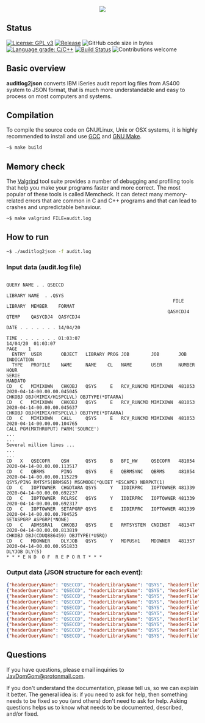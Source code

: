 <p align="center"><img src="https://github.com/JavierDominguezGomez/AS400_auditlog2json/blob/main/img/AS400_auditlog2json_logo.png"></p>

## Status

[![License: GPL v3](https://img.shields.io/badge/License-GPLv3-brightgreen.svg)](https://www.gnu.org/licenses/gpl-3.0)
[![Release](https://img.shields.io/badge/release-v1.0.0-brightgreen)](https://github.com/JavierDominguezGomez/AS400_auditlog2json/releases/latest)
![GitHub code size in bytes](https://img.shields.io/github/languages/code-size/JavierDominguezGomez/AS400_auditlog2json)
[![Language grade: C/C++](https://img.shields.io/lgtm/grade/cpp/g/JavierDominguezGomez/AS400_auditlog2json.svg?logo=lgtm&logoWidth=18)](https://lgtm.com/projects/g/JavierDominguezGomez/AS400_auditlog2json/context:cpp)
[![Build Status](https://travis-ci.com/JavierDominguezGomez/AS400_auditlog2json.svg?branch=main)](https://travis-ci.com/github/JavierDominguezGomez/AS400_auditlog2json)
![Contributions welcome](https://img.shields.io/badge/contributions-welcome-yellow.svg)

## Basic overview

**auditlog2json** converts IBM iSeries audit report log files from AS400 system to JSON format, that is much more understandable and easy to process on most computers and systems.

## Compilation

To compile the source code on GNU/Linux, Unix or OSX systems, it is highly recommended to install and use [GCC](https://gcc.gnu.org/install/) and [GNU Make](https://www.gnu.org/software/make/).

```bash
~$ make build
```

## Memory check

The [Valgrind](https://valgrind.org/docs/manual/quick-start.html) tool suite provides a number of debugging and profiling tools that help you make your programs faster and more correct. The most popular of these tools is called Memcheck. It can detect many memory-related errors that are common in C and C++ programs and that can lead to crashes and unpredictable behaviour.

```bash
~$ make valgrind FILE=audit.log
```

## How to run

```bash
~$ ./auditlog2json -f audit.log
```

### Input data (audit.log file)

```
                                                                           QUERY NAME . . QSECCD
                                                                           LIBRARY NAME  . .QSYS
                                                             FILE      LIBRARY  MEMBER    FORMAT
                                                           QASYCDJ4  QTEMP    QASYCDJ4  QASYCDJ4
                                                                     DATE . . . . . . . 14/04/20
                                                                     TIME . . . . . . . 01:03:07
14/04/20  01:03:07                                                                     PAGE    1
  ENTRY  USER       OBJECT   LIBRARY PROG JOB        JOB       JOB    INDICATION
  TYPE   PROFILE    NAME     NAME    CL   NAME       USER      NUMBER HOUR
SERIE
MANDATO
CD   C   MIMIXOWN   CHKOBJ   QSYS     E   RCV_RUNCMD MIMIXOWN  481053 2020-04-14-00.00.00.045045
CHKOBJ OBJ(MIMIX/H1SPCLVL) OBJTYPE(*DTAARA)
CD   C   MIMIXOWN   CHKOBJ   QSYS     E   RCV_RUNCMD MIMIXOWN  481053 2020-04-14-00.00.00.045637
CHKOBJ OBJ(MIMIX/HTSPCLVL) OBJTYPE(*DTAARA)
CD   C   MIMIXOWN   CALL     QSYS     E   RCV_RUNCMD MIMIXOWN  481053 2020-04-14-00.00.00.104765
CALL PGM(MXTHRUPUT) PARM('SOURCE')
...
...
Several million lines ...
...
...
CD   X   QSECOFR    QSH      QSYS     B   BFI_HW     QSECOFR   481054 2020-04-14-00.00.00.113517
CD   C   QBRMS      PING     QSYS     E   QBRMSYNC   QBRMS     481054 2020-04-14-00.00.00.115229
QSYS/PING RMTSYS(BRMSG5) MSGMODE(*QUIET *ESCAPE) NBRPKT(1)
CD   C   IOPTOWNER  CHGDTARA QSYS     Y   IDDIRPRC   IOPTOWNER 481339 2020-04-14-00.00.00.692237
CD   C   IOPTOWNER  RCLRSC   QSYS     Y   IDDIRPRC   IOPTOWNER 481339 2020-04-14-00.00.00.692317
CD   C   IOPTOWNER  SETAPGRP QSYS     E   IDDIRPRC   IOPTOWNER 481339 2020-04-14-00.00.00.704525
SETASPGRP ASPGRP(*NONE)
CD   C   ADMSSRA1   CHKOBJ   QSYS     E   RMTSYSTEM  CNDINST   481347 2020-04-14-00.00.00.813819
CHKOBJ OBJ(CDUQ886459) OBJTYPE(*USRQ)
CD   C   MDOWNER    DLYJOB   QSYS     Y   MDPUSH1    MDOWNER   481357 2020-04-14-00.00.00.951833
DLYJOB DLY(5)
* * * E N D  O F  R E P O R T * * *
```

### Output data (JSON structure for each event):

```json
{"headerQueryName": "QSECCD", "headerLibraryName": "QSYS", "headerFile": "QASYCDJ4", "headerLibrary": "QTEMP", "headerMember": "QASYCDJ4", "headerFormat": "QASYCDJ4", "headerDate": "14/04/20", "headerTime": "01:03:07", "typeInput": "CD", "mode": "C", "userProfile": "MIMIXOWN", "objectName": "CHKOBJ", "libraryName": "QSYS", "progCL": "E", "jobName": "RCV_RUNCMD", "jobUser": "MIMIXOWN", "jobNumber": "481053", "dateTime": "2020-04-14-00.00.00.045045", "commandLine": " CHKOBJ OBJ(MIMIX/H1SPCLVL) OBJTYPE(*DTAARA)", "fileName": "audit.log", "serverName": "jdghost"}
{"headerQueryName": "QSECCD", "headerLibraryName": "QSYS", "headerFile": "QASYCDJ4", "headerLibrary": "QTEMP", "headerMember": "QASYCDJ4", "headerFormat": "QASYCDJ4", "headerDate": "14/04/20", "headerTime": "01:03:07", "typeInput": "CD", "mode": "C", "userProfile": "MIMIXOWN", "objectName": "CHKOBJ", "libraryName": "QSYS", "progCL": "E", "jobName": "RCV_RUNCMD", "jobUser": "MIMIXOWN", "jobNumber": "481053", "dateTime": "2020-04-14-00.00.00.045637", "commandLine": " CHKOBJ OBJ(MIMIX/HTSPCLVL) OBJTYPE(*DTAARA)", "fileName": "audit.log", "serverName": "jdghost"}
{"headerQueryName": "QSECCD", "headerLibraryName": "QSYS", "headerFile": "QASYCDJ4", "headerLibrary": "QTEMP", "headerMember": "QASYCDJ4", "headerFormat": "QASYCDJ4", "headerDate": "14/04/20", "headerTime": "01:03:07", "typeInput": "CD", "mode": "C", "userProfile": "MIMIXOWN", "objectName": "CALL", "libraryName": "QSYS", "progCL": "E", "jobName": "RCV_RUNCMD", "jobUser": "MIMIXOWN", "jobNumber": "481053", "dateTime": "2020-04-14-00.00.00.104765", "commandLine": " CALL PGM(MXTHRUPUT) PARM('SOURCE')", "fileName": "audit.log", "serverName": "jdghost"}
{"headerQueryName": "QSECCD", "headerLibraryName": "QSYS", "headerFile": "QASYCDJ4", "headerLibrary": "QTEMP", "headerMember": "QASYCDJ4", "headerFormat": "QASYCDJ4", "headerDate": "14/04/20", "headerTime": "01:03:07", "typeInput": "CD", "mode": "X", "userProfile": "QSECOFR", "objectName": "QSH", "libraryName": "QSYS", "progCL": "B", "jobName": "BFI_HW", "jobUser": "QSECOFR", "jobNumber": "481054", "dateTime": "2020-04-14-00.00.00.113517", "commandLine": "", "fileName": "audit.log", "serverName": "jdghost"}
{"headerQueryName": "QSECCD", "headerLibraryName": "QSYS", "headerFile": "QASYCDJ4", "headerLibrary": "QTEMP", "headerMember": "QASYCDJ4", "headerFormat": "QASYCDJ4", "headerDate": "14/04/20", "headerTime": "01:03:07", "typeInput": "CD", "mode": "C", "userProfile": "QBRMS", "objectName": "PING", "libraryName": "QSYS", "progCL": "E", "jobName": "QBRMSYNC", "jobUser": "QBRMS", "jobNumber": "481054", "dateTime": "2020-04-14-00.00.00.115229", "commandLine": " QSYS/PING RMTSYS(BRMSG5) MSGMODE(*QUIET *ESCAPE) NBRPKT(1)", "fileName": "audit.log", "serverName": "jdghost"}
{"headerQueryName": "QSECCD", "headerLibraryName": "QSYS", "headerFile": "QASYCDJ4", "headerLibrary": "QTEMP", "headerMember": "QASYCDJ4", "headerFormat": "QASYCDJ4", "headerDate": "14/04/20", "headerTime": "01:03:07", "typeInput": "CD", "mode": "C", "userProfile": "IOPTOWNER", "objectName": "CHGDTARA", "libraryName": "QSYS", "progCL": "Y", "jobName": "IDDIRPRC", "jobUser": "IOPTOWNER", "jobNumber": "481339", "dateTime": "2020-04-14-00.00.00.692237", "commandLine": "", "fileName": "audit.log", "serverName": "jdghost"}
{"headerQueryName": "QSECCD", "headerLibraryName": "QSYS", "headerFile": "QASYCDJ4", "headerLibrary": "QTEMP", "headerMember": "QASYCDJ4", "headerFormat": "QASYCDJ4", "headerDate": "14/04/20", "headerTime": "01:03:07", "typeInput": "CD", "mode": "C", "userProfile": "IOPTOWNER", "objectName": "RCLRSC", "libraryName": "QSYS", "progCL": "Y", "jobName": "IDDIRPRC", "jobUser": "IOPTOWNER", "jobNumber": "481339", "dateTime": "2020-04-14-00.00.00.692317", "commandLine": "", "fileName": "audit.log", "serverName": "jdghost"}
{"headerQueryName": "QSECCD", "headerLibraryName": "QSYS", "headerFile": "QASYCDJ4", "headerLibrary": "QTEMP", "headerMember": "QASYCDJ4", "headerFormat": "QASYCDJ4", "headerDate": "14/04/20", "headerTime": "01:03:07", "typeInput": "CD", "mode": "C", "userProfile": "IOPTOWNER", "objectName": "SETAPGRP", "libraryName": "QSYS", "progCL": "E", "jobName": "IDDIRPRC", "jobUser": "IOPTOWNER", "jobNumber": "481339", "dateTime": "2020-04-14-00.00.00.704525", "commandLine": " SETASPGRP ASPGRP(*NONE)", "fileName": "audit.log", "serverName": "jdghost"}
{"headerQueryName": "QSECCD", "headerLibraryName": "QSYS", "headerFile": "QASYCDJ4", "headerLibrary": "QTEMP", "headerMember": "QASYCDJ4", "headerFormat": "QASYCDJ4", "headerDate": "14/04/20", "headerTime": "01:03:07", "typeInput": "CD", "mode": "C", "userProfile": "ADMSSRA1", "objectName": "CHKOBJ", "libraryName": "QSYS", "progCL": "E", "jobName": "RMTSYSTEM", "jobUser": "CNDINST", "jobNumber": "886460", "dateTime": "2020-10-28-23.59.57.624928", "commandLine": " CHKOBJ OBJ(CDUQ886459) OBJTYPE(*USRQ)", "fileName": "audit.log", "serverName": "jdghost"}
{"headerQueryName": "QSECCD", "headerLibraryName": "QSYS", "headerFile": "QASYCDJ4", "headerLibrary": "QTEMP", "headerMember": "QASYCDJ4", "headerFormat": "QASYCDJ4", "headerDate": "14/04/20", "headerTime": "01:03:07", "typeInput": "CD", "mode": "C", "userProfile": "MDOWNER", "objectName": "DLYJOB", "libraryName": "QSYS", "progCL": "Y", "jobName": "MDPUSH1", "jobUser": "MDOWNER", "jobNumber": "674561", "dateTime": "2020-10-28-23.59.59.052944", "commandLine": " DLYJOB DLY(5)", "fileName": "audit.log", "serverName": "jdghost"}
```

## Questions

If you have questions, please email inquiries to <JavDomGom@protonmail.com>.

If you don't understand the documentation, please tell us, so we can explain it
better. The general idea is: if you need to ask for help, then something needs
to be fixed so you (and others) don't need to ask for help. Asking questions
helps us to know what needs to be documented, described, and/or fixed.
